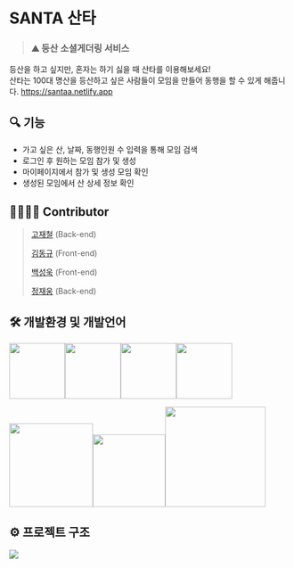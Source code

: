 # SANTA 산타
> ### ⛰ 등산 소셜게더링 서비스
> 
등산을 하고 싶지만, 혼자는 하기 싫을 때 산타를 이용해보세요!  
산타는 100대 명산을 등산하고 싶은 사람들이 모임을 만들어 동행을 할 수 있게 해줍니다.
https://santaa.netlify.app

## 🔍 기능  
- 가고 싶은 산, 날짜, 동행인원 수 입력을 통해 모임 검색  
- 로그인 후 원하는 모임 참가 및 생성  
- 마이페이지에서 참가 및 생성 모임 확인  
- 생성된 모임에서 산 상세 정보 확인

## 👨‍👨‍👦‍👦 Contributor
> [고재철](https://github.com/Go-Jaecheol) (Back-end)
> 
> [김동규](https://github.com/e70e6916) (Front-end)
> 
> [백성욱](https://github.com/SeongukBaek) (Front-end)
> 
> [정재웅](https://github.com/woong-jae) (Back-end)

## 🛠 개발환경 및 개발언어
<img src="https://user-images.githubusercontent.com/33976823/121769538-25d6ba00-cb9f-11eb-8454-e140db0224f0.png" width="100" /><img src="https://user-images.githubusercontent.com/33976823/121769570-4a329680-cb9f-11eb-8c80-1593049602d0.png" width="100" /><img src="https://user-images.githubusercontent.com/33976823/121769572-4b63c380-cb9f-11eb-8c73-297d007b1dae.png" width="100" /><img src="https://user-images.githubusercontent.com/33976823/121769766-6daa1100-cba0-11eb-9f5c-db6f6a28487e.png" width="100" />

<img src="https://user-images.githubusercontent.com/33976823/121769771-700c6b00-cba0-11eb-83ea-1b1c21e12ed2.png" width="150" /><img src="https://user-images.githubusercontent.com/33976823/121769573-4b63c380-cb9f-11eb-8fac-7f6e93c13ab4.png" width="130" /><img src="https://user-images.githubusercontent.com/33976823/121769763-6c78e400-cba0-11eb-85c8-0d833423656f.png" width="180" />

## ⚙️ 프로젝트 구조
<img src="https://user-images.githubusercontent.com/33976823/121770082-39375480-cba2-11eb-9797-ee7070af2e55.png" />




